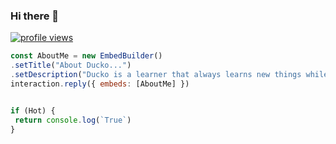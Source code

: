 ### Hi there 👋

<a href="https://github.com/DuckoDas"><img src="https://komarev.com/ghpvc/?username=DuckoDas&style=flat-square&color=333333&label=Github+profile+views" alt="profile views"></a>

```js
const AboutMe = new EmbedBuilder()
.setTitle("About Ducko...")
.setDescription("Ducko is a learner that always learns new things while coding Discord bots and other stuff!")
interaction.reply({ embeds: [AboutMe] })
```

```js

if (Hot) {
 return console.log(`True`)
}
```
